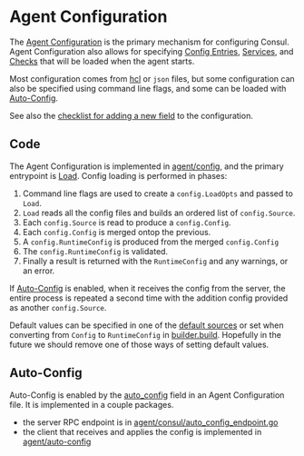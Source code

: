# Agent Configuration

The [Agent Configuration] is the primary mechanism for configuring Consul. Agent
Configuration also allows for specifying [Config Entries], [Services], and [Checks] that
will be loaded when the agent starts.

Most configuration comes from [hcl] or `json` files, but some configuration can also be
specified using command line flags, and some can be loaded with [Auto-Config].

See also the [checklist for adding a new field] to the configuration.

[hcl]: https://github.com/hashicorp/hcl/tree/hcl1
[Agent Configuration]: https://developer.hashicorp.com/consul/docs/agent/config
[checklist for adding a new field]: ./checklist-adding-config-fields.md
[Auto-Config]: #auto-config
[Config Entries]: https://developer.hashicorp.com/consul/docs/agent/config/config-files#config_entries
[Services]: https://developer.hashicorp.com/consul/docs/services/services
[Checks]: https://developer.hashicorp.com/consul/docs/services/usage/register-services-checks


## Code

The Agent Configuration is implemented in [agent/config], and the primary entrypoint is
[Load]. Config loading is performed in phases:

1. Command line flags are used to create a `config.LoadOpts` and passed to `Load`.
2. `Load` reads all the config files and builds an ordered list of `config.Source`.
3. Each `config.Source` is read to produce a `config.Config`.
4. Each `config.Config` is merged ontop the previous.
5. A `config.RuntimeConfig` is produced from the merged `config.Config`
6. The `config.RuntimeConfig` is validated.
7. Finally a result is returned with the `RuntimeConfig` and any warnings, or an error.

[agent/config]: https://github.com/hashicorp/consul/tree/main/agent/config
[Load]: https://pkg.go.dev/github.com/hashicorp/consul/agent/config#Load

If [Auto-Config] is enabled, when it receives the config from the server, the
entire process is repeated a second time with the addition config provided as another
`config.Source`.

Default values can be specified in one of the [default sources] or set when
converting from `Config` to `RuntimeConfig` in [builder.build]. Hopefully in the future we
should remove one of those ways of setting default values.

[default sources]: https://github.com/hashicorp/consul/blob/main/agent/config/default.go
[builder.build]: https://github.com/hashicorp/consul/blob/main/agent/config/builder.go

## Auto-Config

Auto-Config is enabled by the [auto_config] field in an Agent Configuration file. It is
implemented in a couple packages.

* the server RPC endpoint is in [agent/consul/auto_config_endpoint.go]
* the client that receives and applies the config is implemented in [agent/auto-config]

[auto_config]: https://developer.hashicorp.com/consul/docs/agent/config/config-files#auto_config
[agent/consul/auto_config_endpoint.go]: https://github.com/hashicorp/consul/blob/main/agent/consul/auto_config_endpoint.go
[agent/auto-config]: https://github.com/hashicorp/consul/tree/main/agent/auto-config
